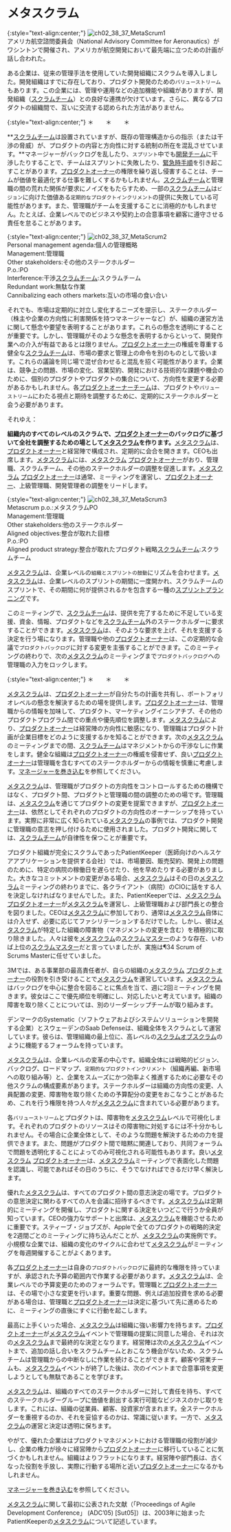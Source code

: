 # メタスクラム

{:style="text-align:center;"}
![ch02_38_37_MetaScrum1](Images/ch02_38_37_MetaScrum1.png)<br>
アメリカ航空諮問委員会（National Advisory Committee for Aeronautics）がワシントンで開催され、アメリカが航空開発において最先端に立つための計画が話し合われた。

ある企業は、従来の管理手法を使用していた開発組織にスクラムを導入しました。開発組織はすでに存在しており、プロダクト開発のための`バリューストリーム`もあります。この企業には、管理や運用などの追加機能や組織がありますが、開発組織（[スクラムチーム](ch02_07_7_Scrum_Team.md)）との良好な連携が欠けています。さらに、異なるプロダクトの組織間で、互いに交流する認められた方法がありません。

{:style="text-align:center;"}
＊　　＊　　＊

**[スクラムチーム](ch02_07_7_Scrum_Team.md)は設置されていますが、既存の管理構造からの指示（または干渉の脅威）が、プロダクトの内容と方向性に対する統制の所在を混乱させています。**マネージャーがバックログを乱したり、`スプリント`​中でも[開発チーム](ch02_14_14_Development_Team.md)に干渉したりすることで、チームはスプリントに失敗したり、[緊急時手順](ch02_33_32_Emergency_Procedure.md)を引き起こすことがあります。[プロダクトオーナー](ch02_11_11_Product_Owner.md)​の権限を繰り返し侵害することは、チームが価値を最適化する仕事を難しくするかもしれません。[スクラムチーム](ch02_07_7_Scrum_Team.md)と管理職の間の荒れた関係が要求にノイズをもたらすため、一部の[スクラムチーム](ch02_07_7_Scrum_Team.md)は`ビジョン`​に向けた価値ある`定期的なプロダクトインクリメント`の提供に失敗している可能性があります。また、管理職がチームを支援することに消極的かもしれません。たとえば、企業レベルでのビジネスや契約上の合意事項を顧客に遵守させる責任を怠ることがあります。

{:style="text-align:center;"}
![ch02_38_37_MetaScrum2](Images/ch02_38_37_MetaScrum2.png)<br>
Personal management agenda:個人の管理概略<br>Management:管理職<br>Other stakeholders:その他のステークホルダー<br>P.o.:PO<br>Interference:干渉[スクラムチーム](ch02_07_7_Scrum_Team.md):スクラムチーム<br>Redundant work:無駄な作業<br>Cannibalizing each others markets:互いの市場の食い合い

それでも、市場は定期的に対立し変化するニーズを提示し、ステークホルダー（株主や企業の方向性に利害関係を持つマネージャーなど）が、組織の運営方法に関して懸念や要望を表明することがあります。これらの懸念を透明にすることが重要です。しかし、管理職がそのような懸念を表明するからといって、開発作業への介入が有益であるとは限りません。[プロダクトオーナー](ch02_11_11_Product_Owner.md)の権威を尊重する健全な[スクラムチーム](ch02_07_7_Scrum_Team.md)は、市場の要求と管理上の命令を別のものとして扱います。これらの議論を同じ場で混ぜ合わせると混乱を招く可能性があります。企業は、競争上の問題、市場の変化、営業契約、開発における技術的な課題や機会のために、個別のプロダクトやプロダクトの集合について、方向性を変更する必要があるかもしれません。各​[プロダクトオーナーチーム](ch02_12_12_Product_Owner_Team.md)は、プロダクトや`バリューストリーム`にわたる視点と期待を調整するために、定期的にステークホルダーと会う必要があります。

それゆえ：

**組織内のすべてのレベルのスクラムで、[プロダクトオーナー](ch02_11_11_Product_Owner.md)のバックログに基づいて全社を調整するための場として[メタスクラム](ch02_38_37_MetaScrum.md)を作ります。**[メタスクラム](ch02_38_37_MetaScrum.md)は、[プロダクトオーナー](ch02_11_11_Product_Owner.md)と経営陣で構成され、定期的に会合を開きます。CEOも出席します。[メタスクラム](ch02_38_37_MetaScrum.md)には、[メタスクラム](ch02_38_37_MetaScrum.md) [プロダクトオーナー](ch02_11_11_Product_Owner.md)がおり、管理職、スクラムチーム、その他のステークホルダーの調整を促進します。[メタスクラム](ch02_38_37_MetaScrum.md) [プロダクトオーナー](ch02_11_11_Product_Owner.md)は通常、ミーティングを運営し、[プロダクトオーナー](ch02_11_11_Product_Owner.md)、上級管理職、開発管理者の調整をリードします。

{:style="text-align:center;"}
![ch02_38_37_MetaScrum3](Images/ch02_38_37_MetaScrum3.png)<br>
Metascrum p.o.:メタスクラムPO<br>Management:管理職<br>Other stakeholders:他のステークホルダー<br>Aligned objectives:整合が取れた目標<br>P.o.:PO<br>Aligned product strategy:整合が取れたプロダクト戦略[スクラムチーム](ch02_07_7_Scrum_Team.md):スクラムチーム

[メタスクラム](ch02_38_37_MetaScrum.md)は、企業レベルの`組織とスプリントの鼓動`にリズムを合わせます。[メタスクラム](ch02_38_37_MetaScrum.md)は、企業レベルのスプリントの期間に一度開かれ、スクラムチームのスプリントで、その期間に何が提供されるかを包含する一種の[スプリントプランニング](ch02_25_24_Sprint_Planning.md)です。

このミーティングで、[スクラムチーム](ch02_07_7_Scrum_Team.md)は、提供を完了するために不足している支援、資金、情報、プロダクトなどを[スクラムチーム](ch02_07_7_Scrum_Team.md)外のステークホルダーに要求することができます。[メタスクラム](ch02_38_37_MetaScrum.md)は、そのような要求を上げ、それを支援する決定を行う場になります。管理職や他の[プロダクトオーナー](ch02_11_11_Product_Owner.md)は、この定期的な会議で`プロダクトバックログ`に対する変更を主張することができます。このミーティングの終わりで、次の[メタスクラム](ch02_38_37_MetaScrum.md)のミーティングまで`プロダクトバックログ`への管理職の入力をロックします。

{:style="text-align:center;"}
＊　　＊　　＊

[メタスクラム](ch02_38_37_MetaScrum.md)は、[プロダクトオーナー](ch02_11_11_Product_Owner.md)が自分たちの計画を共有し、ポートフォリオレベルの懸念を解決するための場を提供します。[プロダクトオーナー](ch02_11_11_Product_Owner.md)は、管理職からの情報を加味して、プロダクト、マーケティングイニシアチブ、その他のプロダクトプログラム間での重点や優先順位を調整します。[メタスクラム](ch02_38_37_MetaScrum.md)により、[プロダクトオーナー](ch02_11_11_Product_Owner.md)は経営陣の方向性に敏感になり、管理職はプロダクト計画が企業目標をどのように支援するかを知ることができます。次の[メタスクラム](ch02_38_37_MetaScrum.md)のミーティングまでの間、[スクラムチーム](ch02_07_7_Scrum_Team.md)はマネジメントからの干渉なしに作業をします。健全な組織は[プロダクトオーナー](ch02_11_11_Product_Owner.md)の権威を侵害せず、良い[プロダクトオーナー](ch02_11_11_Product_Owner.md)は管理職を含むすべてのステークホルダーからの情報を慎重に考慮します。[マネージャーを巻き込む](ch02_06_6_Involve_the_Managers.md)を参照してください。

[メタスクラム](ch02_38_37_MetaScrum.md)は、管理職がプロダクトの方向性をコントロールするための機構ではなく、プロダクト間、プロダクトと管理職の間の調整のための場です。管理職は、[メタスクラム](ch02_38_37_MetaScrum.md)を通じてプロダクトの変更を提案できますが、[プロダクトオーナー](ch02_11_11_Product_Owner.md)は、依然としてそれぞれのプロダクトの方向性のオーナーシップを持っています。実際に非常に広く知られている[メタスクラム](ch02_38_37_MetaScrum.md)の事例では、プロダクト開発に管理職の意志を押し付けるために使用されました。プロダクト開発に関しては、[スクラムチーム](ch02_07_7_Scrum_Team.md)が自律性を保つことが重要です。

プロダクト組織が完全にスクラムであったPatientKeeper（医師向けのヘルスケアアプリケーションを提供する会社）では、市場要因、販売契約、開発上の問題のために、特定の病院の稼働日を遅らせたり、他を早めたりする必要がありました。大きなコミットメントの変更がある場合、[メタスクラム](ch02_38_37_MetaScrum.md)はその日の[メタスクラム](ch02_38_37_MetaScrum.md)ミーティングの終わりまでに、各クライアント（病院）のCIOに話をする人を決定しなければなりませんでした。また、PatientKeeperでは、[メタスクラム](ch02_38_37_MetaScrum.md) [プロダクトオーナー](ch02_11_11_Product_Owner.md)が[メタスクラム](ch02_38_37_MetaScrum.md)を運営し、上級管理職および部門長との整合を図りました。CEOは[メタスクラム](ch02_38_37_MetaScrum.md)に参加しており、通常は[メタスクラム](ch02_38_37_MetaScrum.md)自体には介入せず、必要に応じてファシリテーションするだけでした。しかし、彼は[メタスクラム](ch02_38_37_MetaScrum.md)が特定した組織の障害物（マネジメントの変更を含む）を積極的に取り除きました。人々は彼を[メタスクラム](ch02_38_37_MetaScrum.md)の[スクラムマスター](ch02_20_19_ScrumMaster.md)のような存在、いわば上位の[スクラムマスター](ch02_20_19_ScrumMaster.md)だと言っていましたが、実施は¶34 Scrum of Scrums Masterに任せていました。

3Mでは、ある事業部の最高責任者が、自らの組織の[メタスクラム](ch02_38_37_MetaScrum.md) [プロダクトオーナー](ch02_11_11_Product_Owner.md)の役割を引き受けることで[メタスクラム](ch02_38_37_MetaScrum.md)を運営しています。[メタスクラム](ch02_38_37_MetaScrum.md)はバックログを中心に整合を図ることに焦点を当て、週に2回ミーティングを開きます。彼女はここで優先順位を明確にし、対応したいと考えています。組織の障害を取り除くことについては、別のリーダーシップチームが取り組みます。

デンマークのSystematic（ソフトウェアおよびシステムソリューションを開発する企業）とスウェーデンのSaab Defenseは、組織全体をスクラムとして運営しています。彼らは、管理組織の最上位に、高レベルの[スクラムオブスクラム](ch02_35_34_Scrum_of_Scrums.md)のように機能するフォーラムを持っています。

[メタスクラム](ch02_38_37_MetaScrum.md)は、企業レベルの変革の中心です。組織全体には戦略的ビジョン、バックログ、ロードマップ、`定期的なプロダクトインクリメント`（組織再編、新市場への取り組み等）と、企業をスムーズにかつ効率よく推進するために必要なその他スクラムの構成要素があります。ステークホルダーは組織の方向性の変更、人員配置の変更、障害物を取り除くための予算配分の変更をおこなうことがあるため、これを行う権限を持つ人々が[メタスクラム](ch02_38_37_MetaScrum.md)に含まれている必要があります。

各`バリューストリーム`とプロダクトは、障害物を[メタスクラム](ch02_38_37_MetaScrum.md)レベルで可視化します。それぞれのプロダクトのリソースはその障害物に対処するには不十分かもしれません。その場合に企業全体として、そのような問題を解決するための力を提供できます。また、問題がプロダクト間で暗黙に関連しており、共同フォーラムで問題を透明化することによってのみ可視化される可能性もあります。良い[メタスクラム](ch02_38_37_MetaScrum.md) [プロダクトオーナー](ch02_11_11_Product_Owner.md)は、[メタスクラム](ch02_38_37_MetaScrum.md)ミーティングで表面化した問題を認識し、可能であればその日のうちに、そうでなければできるだけ早く解決します。

優れた[メタスクラム](ch02_38_37_MetaScrum.md)は、すべてのプロダクト間の意志決定の場です。プロダクトの意思決定に関わるすべての人を会議に招待するべきです。[メタスクラム](ch02_38_37_MetaScrum.md)は定期的にミーティングを開催し、プロダクトに関する決定をいつどこで行うか全員が知っています。CEOの強力なサポートと出席は、[メタスクラム](ch02_38_37_MetaScrum.md)を機能させるために重要です。スティーブ・ジョブズが、Appleで全てのプロダクトの戦略的決定を2週間ごとのミーティングに持ち込んだことが、[メタスクラム](ch02_38_37_MetaScrum.md)の実施例です。小規模な企業では、組織の変化のサイクルに合わせて[メタスクラム](ch02_38_37_MetaScrum.md)がミーティングを毎週開催することがよくあります。

各[プロダクトオーナー](ch02_11_11_Product_Owner.md)は自身の`プロダクトバックログ`に最終的な権限を持っていますが、承認された予算の範囲内で作業する必要があります。[メタスクラム](ch02_38_37_MetaScrum.md)は、企業レベルでの予算変更のためのフォーラムです。管理職と[プロダクトオーナー](ch02_11_11_Product_Owner.md)は、その場で小さな変更を行います。重要な問題、例えば追加投資を求める必要がある場合は、管理職と[プロダクトオーナー](ch02_11_11_Product_Owner.md)は決定に基づいて先に進めるために、ミーティングの直後にすぐに行動を起こします。

最高に上手くいった場合、[メタスクラム](ch02_38_37_MetaScrum.md)は組織に強い影響力を持ちます。[プロダクトオーナー](ch02_11_11_Product_Owner.md)が[メタスクラム](ch02_38_37_MetaScrum.md)イベントで管理職の提案に同意した場合、それは次の[メタスクラム](ch02_38_37_MetaScrum.md)まで最終的な決定となります。経営陣は次の[メタスクラム](ch02_38_37_MetaScrum.md)イベントまで、追加の話し合いをスクラムチームとおこなう機会がないため、スクラムチームは管理職からの中断なしに作業を続けることができます。顧客や営業チームも、[メタスクラム](ch02_38_37_MetaScrum.md)イベントが終了した後は、次のイベントまで合意事項を変更しようとしても無駄であることを学びます。

[メタスクラム](ch02_38_37_MetaScrum.md)は、組織のすべてのステークホルダーに対して責任を持ち、すべてのステークホルダーグループに価値を創出する実行可能なビジネスのかじ取りをします。これには、組織の従業員、顧客、投資家が含まれます。全ステークホルダーを重視するのか、それを妥協するのかは、常識に従います。一方で、[メタスクラム](ch02_38_37_MetaScrum.md)の運営と決定は透明に保ちます。

やがて、優れた企業ははプロダクトマネジメントにおける管理職の役割が減少し、企業の権力が徐々に経営陣から[プロダクトオーナー](ch02_11_11_Product_Owner.md)に移行していることに気づくかもしれません。組織はよりフラットになります。経営陣や部門長は、古くなった役割を手放し、実際に行動する場所と近い[プロダクトオーナー](ch02_11_11_Product_Owner.md)になるかもしれません。

[マネージャーを巻き込む](ch02_06_6_Involve_the_Managers.md)を参照してください。

[メタスクラム](ch02_38_37_MetaScrum.md)に関して最初に公表された文献（「Proceedings of Agile Development Conference」 (ADC’05) [Sut05]）は、2003年に始まったPatientKeeperの[メタスクラム](ch02_38_37_MetaScrum.md)について記述しています。

